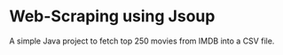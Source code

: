 # Web-Scraping using Jsoup
A simple Java project to fetch top 250 movies from IMDB into a CSV file.
